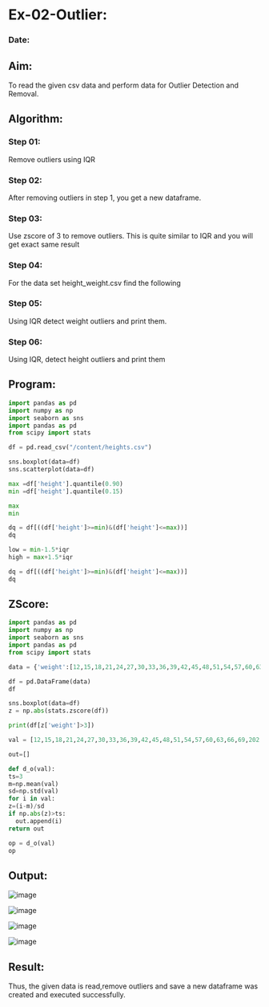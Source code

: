 # Ex-02-Outlier:
### Date:
## Aim:
To read the given csv data and perform data for Outlier Detection and Removal.
## Algorithm:
### Step 01:
Remove outliers using IQR
### Step 02:
After removing outliers in step 1, you get a new dataframe.
### Step 03:
Use zscore of 3 to remove outliers. This is quite similar to IQR and you will get exact same result
### Step 04:
For the data set height_weight.csv find the following
### Step 05:
Using IQR detect weight outliers and print them.
### Step 06:
Using IQR, detect height outliers and print them

## Program:
```python
import pandas as pd
import numpy as np
import seaborn as sns
import pandas as pd
from scipy import stats

df = pd.read_csv("/content/heights.csv")

sns.boxplot(data=df)
sns.scatterplot(data=df)

max =df['height'].quantile(0.90)
min =df['height'].quantile(0.15)

max
min

dq = df[((df['height']>=min)&(df['height']<=max))]
dq

low = min-1.5*iqr
high = max+1.5*iqr

dq = df[((df['height']>=min)&(df['height']<=max))]
dq
```
## ZScore:
```python
import pandas as pd
import numpy as np
import seaborn as sns
import pandas as pd
from scipy import stats

data = {'weight':[12,15,18,21,24,27,30,33,36,39,42,45,48,51,54,57,60,63,66,69,202,72,75,78,81,84,232,87,90,93,96,99,258]}

df = pd.DataFrame(data)
df

sns.boxplot(data=df)
z = np.abs(stats.zscore(df))

print(df[z['weight']>3])

val = [12,15,18,21,24,27,30,33,36,39,42,45,48,51,54,57,60,63,66,69,202,72,75,78,81,84,232,87,90,93,96,99,258]

out=[]

def d_o(val):
ts=3
m=np.mean(val)
sd=np.std(val)
for i in val:
z=(i-m)/sd
if np.abs(z)>ts:
  out.append(i)
return out

op = d_o(val)
op
```
## Output:
![image](https://github.com/NITHISH74/ODD2023---Datascience---Ex-02/assets/94164665/3f50d2aa-eebe-4b7a-b72f-66ea7860d4d4)


![image](https://github.com/NITHISH74/ODD2023---Datascience---Ex-02/assets/94164665/d292cdb5-156c-4e84-bde4-5216418cfd6d)


![image](https://github.com/NITHISH74/ODD2023---Datascience---Ex-02/assets/94164665/cbd71a72-d154-4764-b767-e716baa78195)


![image](https://github.com/NITHISH74/ODD2023---Datascience---Ex-02/assets/94164665/dd56a0a1-b8dc-4116-8499-a351358e54d6)


## Result:
Thus, the given data is read,remove outliers and save a new dataframe was created and executed successfully.
